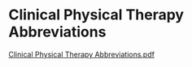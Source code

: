 # Clinical Physical Therapy Abbreviations

[Clinical Physical Therapy Abbreviations.pdf](Clinical%20Physical%20Therapy%20Abbreviations%204c3bab4ec5224fc288983d31fe00a631/Clinical_Physical_Therapy_Abbreviations.pdf)